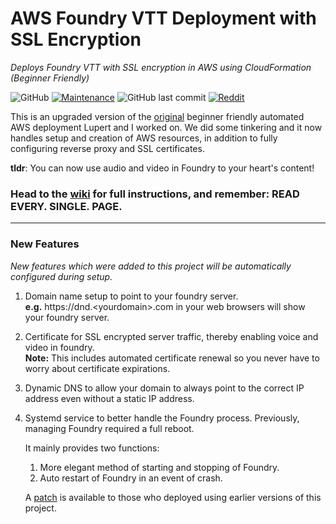 # AWS Foundry VTT Deployment with SSL Encryption

_Deploys Foundry VTT with SSL encryption in AWS using CloudFormation (Beginner Friendly)_


![GitHub](https://img.shields.io/github/license/cat-box/aws-foundry-ssl?style=flat-square)
[![Maintenance](https://img.shields.io/maintenance/yes/2022?style=flat-square)](https://github.com/cat-box/aws-foundry-ssl/wiki/Patches)
![GitHub last commit](https://img.shields.io/github/last-commit/cat-box/aws-foundry-ssl?style=flat-square&color=blue)
[![Reddit](https://img.shields.io/badge/u/auraofire-FF4500?style=flat-square&logo=reddit&logoColor=white)](https://www.reddit.com/user/auraofire)

This is an upgraded version of the [original](https://www.reddit.com/r/FoundryVTT/comments/iurf7h/i_created_a_method_to_automatically_deploy_a/) beginner friendly automated AWS deployment Lupert and I worked on. We did some tinkering and it now handles setup and creation of AWS resources, in addition to fully configuring reverse proxy and SSL certificates. 

**tldr**: You can now use audio and video in Foundry to your heart's content!

### Head to the [**wiki**](https://github.com/cat-box/aws-foundry-ssl/wiki) for full instructions, and remember: READ EVERY. SINGLE. PAGE.
---
### New Features
_New features which were added to this project will be automatically configured during setup._

1. Domain name setup to point to your foundry server. <br/>
    **e.g.** https://dnd.<yourdomain\>.com in your web browsers will show your foundry server.

2. Certificate for SSL encrypted server traffic, thereby enabling voice and video in foundry. <br/>
   **Note:** This includes automated certificate renewal so you never have to worry about certificate expirations.

3. Dynamic DNS to allow your domain to always point to the correct IP address even without a static IP address.

4. Systemd service to better handle the Foundry process. Previously, managing Foundry required a full reboot.

    It mainly provides two functions:
    1. More elegant method of starting and stopping of Foundry. 
    2. Auto restart of Foundry in an event of crash.

    A [patch](https://github.com/cat-box/aws-foundry-ssl/wiki/Patches#rclocal-to-systemd-service) is available to those who deployed using earlier versions of this project. 
